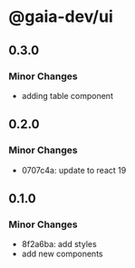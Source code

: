 # @gaia-dev/ui

## 0.3.0

### Minor Changes

- adding table component

## 0.2.0

### Minor Changes

- 0707c4a: update to react 19

## 0.1.0

### Minor Changes

- 8f2a6ba: add styles
- add new components
